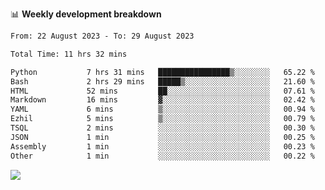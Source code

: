 📊 **Weekly development breakdown**
<!--START_SECTION:waka-->

```txt
From: 22 August 2023 - To: 29 August 2023

Total Time: 11 hrs 32 mins

Python           7 hrs 31 mins   ████████████████▒░░░░░░░░   65.22 %
Bash             2 hrs 29 mins   █████▒░░░░░░░░░░░░░░░░░░░   21.60 %
HTML             52 mins         ██░░░░░░░░░░░░░░░░░░░░░░░   07.61 %
Markdown         16 mins         ▓░░░░░░░░░░░░░░░░░░░░░░░░   02.42 %
YAML             6 mins          ▒░░░░░░░░░░░░░░░░░░░░░░░░   00.94 %
Ezhil            5 mins          ▒░░░░░░░░░░░░░░░░░░░░░░░░   00.79 %
TSQL             2 mins          ░░░░░░░░░░░░░░░░░░░░░░░░░   00.30 %
JSON             1 min           ░░░░░░░░░░░░░░░░░░░░░░░░░   00.25 %
Assembly         1 min           ░░░░░░░░░░░░░░░░░░░░░░░░░   00.23 %
Other            1 min           ░░░░░░░░░░░░░░░░░░░░░░░░░   00.22 %
```

<!--END_SECTION:waka-->
![](https://komarev.com/ghpvc/?username=callanwu)
